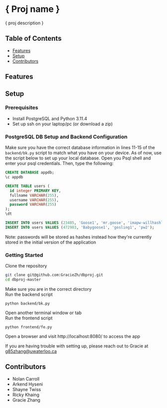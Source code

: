 # { Proj name }
{ proj description }

## Table of Contents
- [Features](#features)
- [Setup](#setup)
- [Contributors](#contributors)

## Features


## Setup
### Prerequisites
- Install PostgreSQL and Python 3.11.4
- Set up ssh on your laptop/pc (or download a zip)

### PostgreSQL DB Setup and Backend Configuration
Make sure you have the correct database information in lines 11-15 of the `backend/bk.py` script to match what you have on your device. As of now, use the script below to set up your local database. Open you Psql shell and enter your psql credentials. Then, type the following:

```sql
CREATE DATABASE appdb;
\c appdb

CREATE TABLE users (
  id integer PRIMARY KEY,
  fullname VARCHAR(255),
  username VARCHAR(255),
  password VARCHAR(255)
); 
\dt

INSERT INTO users VALUES (23485, 'Goose1', 'mr.goose', 'imapw-willhashlater');
INSERT INTO users VALUES (472983, 'Babygoose1', 'gosling1', 'pw2');
```
Note: passwords will be stored as hashes instead how they're currently stored in the initial version of the application

### Getting Started
Clone the repository

```bash
git clone git@github.com:GracieZh/dbproj.git
cd dbproj-master
```

Make sure you are in the correct directory<br />
Run the backend script
```
python backend/bk.py
```

Open another terminal window or tab<br />
Run the frontend script
```
python frontend/fe.py
```
Open a browser and visit http://localhost:8080/ to access the app

If you are having trouble with setting up, please reach out to Gracie at g85zhang@uwaterloo.ca

## Contributors
- Nolan Carroll
- Arkend Hyseni
- Shayne Twiss
- Ricky Khaing 
- Gracie Zhang